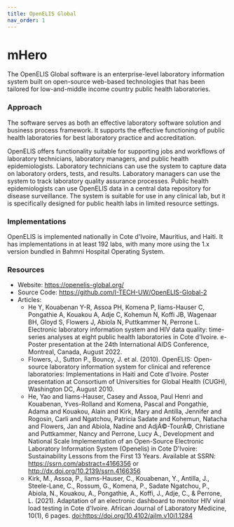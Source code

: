 ```yaml
---
title: OpenELIS Global
nav_order: 1
---
```


# mHero

The OpenELIS Global software is an enterprise-level laboratory
information system built on open-source web-based technologies that has
been tailored for low-and-middle income country public health
laboratories.

### Approach

The software serves as both an effective laboratory software solution
and business process framework. It supports the effective functioning of
public health laboratories for best laboratory practice and
accreditation.

OpenELIS offers functionality suitable for supporting jobs and workflows
of laboratory technicians, laboratory managers, and public health
epidemiologists. Laboratory technicians can use the system to capture
data on laboratory orders, tests, and results. Laboratory managers can
use the system to track laboratory quality assurance processes. Public
health epidemiologists can use OpenELIS data in a central data
repository for disease surveillance. The system is suitable for use in
any clinical lab, but it is specifically designed for public health labs
in limited resource settings.

### Implementations

OpenELIS is implemented nationally in Cote d'Ivoire, Mauritius, and
Haiti. It has implementations in at least 192 labs, with many more using
the 1.x version bundled in Bahmni Hospital Operating System.

### Resources

- Website: <https://openelis-global.org/>
- Source Code: <https://github.com/I-TECH-UW/OpenELIS-Global-2>
- Articles:
  - He Y, Kouabenan Y-R, Assoa PH, Komena P, Iiams-Hauser C, Pongathie
    A, Kouakou A, Adje C, Kohemun N, Koffi JB, Wagenaar BH, Gloyd S,
    Flowers J, Abiola N, Puttkammer N, Perrone L. Electronic laboratory
    information system and HIV data quality: time-series analyses at
    eight public health laboratories in Cote d'Ivoire. e-Poster
    presentation at the 24th International AIDS Conference, Montreal,
    Canada, August 2022.
  - Flowers, J., Sutton P., Bouncy, J. et al. (2010). OpenELIS:
    Open-source laboratory information system for clinical and reference
    laboratories: Implementations in Haiti and Cote d\'Ivoire. Poster
    presentation at Consortium of Universities for Global Health (CUGH),
    Washington DC, August 2010.
  - He, Yao and Iiams-Hauser, Casey and Assoa, Paul Henri and Kouabenan,
    Yves-Rolland and Komena, Pascal and Pongathie, Adama and Kouakou,
    Alain and Kirk, Mary and Antilla, Jennifer and Rogosin, Carli and
    Ngatchou, Patricia Sadate and Kohemun, Natacha and Flowers, Jan and
    Abiola, Nadine and AdjÃ©-TourÃ©, Christiane and Puttkammer, Nancy
    and Perrone, Lucy A., Development and National Scale Implementation
    of an Open-Source Electronic Laboratory Information System
    (Openelis) in Cote D\'Ivoire: Sustainability Lessons from the First
    13 Years. Available at SSRN: <https://ssrn.com/abstract=4166356> or
    <http://dx.doi.org/10.2139/ssrn.4166356>
  - Kirk, M., Assoa, P., Iiams-Hauser, C., Kouabenan, Y., Antilla, J.,
    Steele-Lane, C., Rossum, G., Komena, P., Sadate Ngatchou, P.,
    Abiola, N., Kouakou, A., Pongathie, A., Koffi, J., Adje, C., &
    Perrone, L. (2021). Adaptation of an electronic dashboard to monitor
    HIV viral load testing in Cote d'Ivoire. African Journal of
    Laboratory Medicine, 10(1), 6 pages.
    <doi:https://doi.org/10.4102/ajlm.v10i1.1284>
